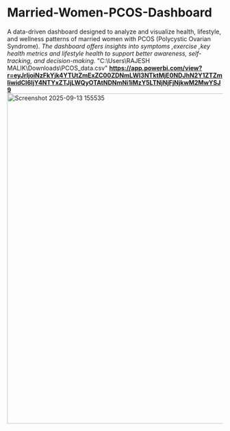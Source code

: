 # Married-Women-PCOS-Dashboard
A data-driven dashboard designed to analyze and visualize health, lifestyle, and wellness patterns of married women with PCOS (Polycystic Ovarian Syndrome).
*The dashboard offers insights into symptoms ,exercise ,key health metrics and lifestyle health to support better awareness, self-tracking, and decision-making.*
"C:\Users\RAJESH MALIK\Downloads\PCOS_data.csv"
**https://app.powerbi.com/view?r=eyJrIjoiNzFkYjk4YTUtZmExZC00ZDNmLWI3NTktMjE0NDJhN2Y1ZTZmIiwidCI6IjY4NTYxZTJjLWQyOTAtNDNmNi1iMzY5LTNjNjFjNjkwM2MwYSJ9**
<img width="530" height="771" alt="Screenshot 2025-09-13 155535" src="https://github.com/user-attachments/assets/0bc3e297-c90b-41f3-8211-a99aa37ae0ed" />

